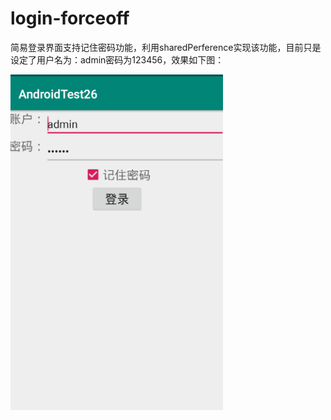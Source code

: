 # login-forceoff
简易登录界面支持记住密码功能，利用sharedPerference实现该功能，目前只是设定了用户名为：admin密码为123456，效果如下图：

![image](https://github.com/TTThurs/pictures/blob/master/%E7%99%BB%E5%BD%95.PNG)
